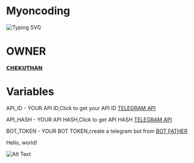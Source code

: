 # Myoncoding 


![Typing SVG](https://readme-typing-svg.herokuapp.com/?lines=welcome+to+Pyrogram+bot+by+Chekuthan!)



# OWNER
<a href='https://t.me/Lion_098765'> 𝗖𝗛𝗘𝗞𝗨𝗧𝗛𝗔𝗡</a>







# Variables 

 API_ID    - YOUR API ID,Click to get your API ID <a href="https://my.telegram.org/apps"> TELEGRAM API</a>

 API_HASH  - YOUR API HASH,Click to get API HASH <a href="https://my.telegram.org/apps"> TELEGRAM API</a>

 BOT_TOKEN - YOUR BOT TOKEN,create a telegram bot from <a href="https://telegram.dog/BotFather"> BOT FATHER</a>




<div id="text">Hello, world!</div>


![Alt Text](https://te.legra.ph/file/c89e57c29fb2e27b5a856.jpg)










